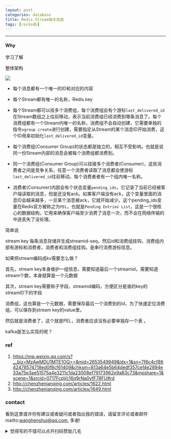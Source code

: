 ```yaml
---
layout: post
categories: database
title: Redis Stream相关总结
tags: [rocksdb]
---
```


  

---

#### Why

学习了解

整体架构

![](https://mmbiz.qpic.cn/mmbiz_png/8XkvNnTiapOOhqYNVd3YMNhq94CAEpCuibKK08cZrw89qyh0fmcgDw7gR9pwp1CvDPibiaHxuPbnibv7Pg8BK5hhlvw/640?wx_fmt=png&tp=webp&wxfrom=5&wx_lazy=1&wx_co=1.png)



- 每个消息都有一个唯一的ID和对应的内容
- 每个Stream都有唯一的名称，Redis key

- 每个Stream都可以挂多个消费组，每个消费组会有个游标`last_delivered_id`在Stream数组之上往前移动，表示当前消费组已经消费到哪条消息了。每个消费组都有一个Stream内唯一的名称，消费组不会自动创建，它需要单独的指令`xgroup create`进行创建，需要指定从Stream的某个消息ID开始消费，这个ID用来初始化`last_delivered_id`变量。

- 每个消费组(Consumer Group)的状态都是独立的，相互不受影响。也就是说同一份Stream内部的消息会被每个消费组都消费到。

- 同一个消费组(Consumer Group)可以挂接多个消费者(Consumer)，这些消费者之间是竞争关系，任意一个消费者读取了消息都会使游标`last_delivered_id`往前移动。每个消费者者有一个组内唯一名称。

- 消费者(Consumer)内部会有个状态变量`pending_ids`，它记录了当前已经被客户端读取的消息，但是还没有ack。如果客户端没有ack，这个变量里面的消息ID会越来越多，一旦某个消息被ack，它就开始减少。这个pending_ids变量在Redis官方被称之为`PEL`，也就是`Pending Entries List`，这是一个很核心的数据结构，它用来确保客户端至少消费了消息一次，而不会在网络传输的中途丢失了没处理。

简单说

stream key 每条消息存储并生成streamid-seq，然后id和消费组挂钩，消费组内部有游标和消费者，消费者和消费组挂钩。是串行消费游标信息。



如果把stream编码成kv需要怎么做？

首先，stream key本身维护一组信息，需要知道最后一个streamid，需要知道stream个数，本身就算是一个元数据

其次，stream key需要和子字段，streamid编码，方便区分是谁的key的streamID下的字段

消费组，这也算是一个元数据，需要保存最后一个消费到的id，为了快速定位消费组，可以保存到stream key的value里。

然后就是消费者了，这个就是PEL，消费者应该没有必要单独存一个表 。



kafka是怎么实现的呢？



### ref

1. https://mp.weixin.qq.com/s?__biz=MzAwMDU1MTE1OQ==&mid=2653549949&idx=1&sn=7f6c4cf8642478574718ed0f8cf61409&chksm=813a64e5b64dedf357cef4e2894e33a75e3ae51575a4e3211c1da23008ef79173962e9a83c73&mpshare=1&scene=1&srcid=0717FcpVc16q9rNa0yfF78FU#rd
2. http://chenzhenianqing.com/articles/1622.html
3. http://chenzhenianqing.com/articles/1649.html


### contact

看到这里或许你有建议或者疑问或者指出我的错误，请留言评论或者邮件mailto:wanghenshui@qq.com, 多谢! 
<details>
<summary>觉得写的不错可以点开扫码赞助几毛</summary>
<img src="https://wanghenshui.github.io/assets/wepay.png" alt="微信转账">
</details>